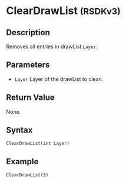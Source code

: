 # ClearDrawList <small>(RSDKv3)</small>

## Description
Removes all entries in drawList `Layer`.

## Parameters
- `Layer`
Layer of the drawList to clean.

## Return Value
None.

## Syntax
```
ClearDrawList(int Layer)
```

## Example
```
ClearDrawList(3)
```